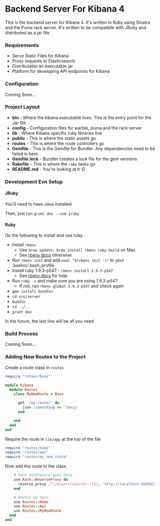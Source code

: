 # Backend Server For Kibana 4

This is the backend server for Kibana 4. It's written in Ruby using Sinatra and the Puma rack server. It's written to be compatible with JRuby and distributed as a jar file.

### Requirements

- Serve Static Files for Kibana
- Proxy requests to Elasticsearch
- Distributable an executable jar
- Platform for developing API endpoints for Kibana

### Configuration

Coming Soon...

### Project Layout
- **bin** - Where the kibana executable lives. This is the entry point for the Jar file
- **config** - Configuration files for warble, puma and the rack server
- **lib** - Where Kibana specific ruby libraries live
- **public** - This is where the static assets go
- **routes** - This is where the route controllers go
- **Gemfile** - This is the Gemfile for Bundler. Any dependencies need to be listed in here.
- **Gemfile.lock** - Bundler creates a lock file for the gem versions
- **Rakefile** - This is where the `rake` tasks go
- **README.md** - You're looking at it :D

### Development Evn Setup

#### JRuby

You'll need to have Java installed

Then, just run `grunt dev --use-jruby`

#### Ruby

Do the following to install and use ruby

- Install `rbenv`
  - Use `brew update; brew install rbenv ruby-build` on Mac
  - See [rbenv docs](https://github.com/sstephenson/rbenv#installation) otherwise
- Run `rbenv init` and add `eval "$(rbenv init -)"` to your .bashrc/.bash_profile
- Install ruby 1.9.3-p547 - `rbenv install 1.9.3-p547`
  - See [rbenv docs](https://github.com/sstephenson/rbenv#installing-ruby-versions) for help
- Run `ruby -v` and make sure you are using *1.9.3-p547*
  - If not, run `rbenv global 1.9.3-p547` and check again
- `gem install bundler`
- `cd src/server`
- `bundle`
- `cd ../..`
- `grunt dev`

In the future, the last line will be all you need

### Build Process

Coming Soon...

### Adding New Routes to the Project

Create a route class in `routes`

```ruby
require "rotues/base"

module Kibana
  module Routes
    class MyNewRoute < Base

      get '/my-route/' do
        json :something => 'fancy'
      end

    end
  end
end
```

Require the route in `lib/app` at the top of the file

```ruby
require "routes/home"
require "routes/api"
require "routes/my_new_route"

```

Now add the route to the class

```ruby
    # Rack middleware goes here
    use Rack::ReverseProxy do
      reverse_proxy /^\/elasticsearch(.*)$/, 'http://localhost:9200$1'
    end

    # Routes go here
    use Routes::Home
    use Routes::Api
    use Routes::MyNewRoute
  end
end

```
